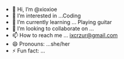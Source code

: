 - 👋 Hi, I’m @xioxioe
- 👀 I’m interested in ...Coding
- 🌱 I’m currently learning ... Playing guitar
- 💞️ I’m looking to collaborate on ... 
- 📫 How to reach me ... ixcrzur@gmail.com
- 😄 Pronouns: ...she/her
- ⚡ Fun fact: ...

<!---
xioxioe/xioxioe is a ✨ special ✨ repository because its `README.md` (this file) appears on your GitHub profile.
You can click the Preview link to take a look at your changes.
--->
